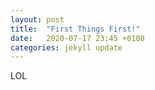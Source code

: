```yaml
---
layout: post
title:  "First Things First!"
date:   2020-07-17 23:45 +0100
categories: jekyll update
---
```



LOL